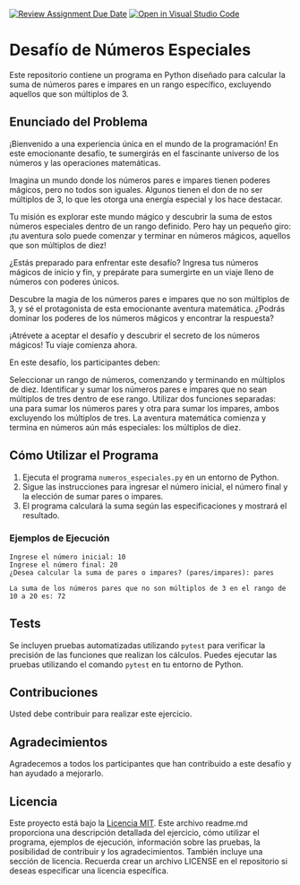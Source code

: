 [![Review Assignment Due Date](https://classroom.github.com/assets/deadline-readme-button-24ddc0f5d75046c5622901739e7c5dd533143b0c8e959d652212380cedb1ea36.svg)](https://classroom.github.com/a/G9wYz2TU)
[![Open in Visual Studio Code](https://classroom.github.com/assets/open-in-vscode-718a45dd9cf7e7f842a935f5ebbe5719a5e09af4491e668f4dbf3b35d5cca122.svg)](https://classroom.github.com/online_ide?assignment_repo_id=12601030&assignment_repo_type=AssignmentRepo)
# Desafío de Números Especiales

Este repositorio contiene un programa en Python diseñado para calcular la suma de números pares e impares en un rango específico, excluyendo aquellos que son múltiplos de 3.

## Enunciado del Problema

¡Bienvenido a una experiencia única en el mundo de la programación! En este emocionante desafío, te sumergirás en el fascinante universo de los números y las operaciones matemáticas.

Imagina un mundo donde los números pares e impares tienen poderes mágicos, pero no todos son iguales. Algunos tienen el don de no ser múltiplos de 3, lo que les otorga una energía especial y los hace destacar.

Tu misión es explorar este mundo mágico y descubrir la suma de estos números especiales dentro de un rango definido. Pero hay un pequeño giro: ¡tu aventura solo puede comenzar y terminar en números mágicos, aquellos que son múltiplos de diez!

¿Estás preparado para enfrentar este desafío? Ingresa tus números mágicos de inicio y fin, y prepárate para sumergirte en un viaje lleno de números con poderes únicos.

Descubre la magia de los números pares e impares que no son múltiplos de 3, y sé el protagonista de esta emocionante aventura matemática. ¿Podrás dominar los poderes de los números mágicos y encontrar la respuesta?

¡Atrévete a aceptar el desafío y descubrir el secreto de los números mágicos! Tu viaje comienza ahora.

En este desafío, los participantes deben:

Seleccionar un rango de números, comenzando y terminando en múltiplos de diez.
Identificar y sumar los números pares e impares que no sean múltiplos de tres dentro de ese rango.
Utilizar dos funciones separadas: una para sumar los números pares y otra para sumar los impares, ambos excluyendo los múltiplos de tres.
La aventura matemática comienza y termina en números aún más especiales: los múltiplos de diez.
## Cómo Utilizar el Programa

1. Ejecuta el programa `numeros_especiales.py` en un entorno de Python.
2. Sigue las instrucciones para ingresar el número inicial, el número final y la elección de sumar pares o impares.
3. El programa calculará la suma según las especificaciones y mostrará el resultado.

### Ejemplos de Ejecución
```
Ingrese el número inicial: 10
Ingrese el número final: 20
¿Desea calcular la suma de pares o impares? (pares/impares): pares

La suma de los números pares que no son múltiplos de 3 en el rango de 10 a 20 es: 72
```

## Tests

Se incluyen pruebas automatizadas utilizando `pytest` para verificar la precisión de las funciones que realizan los cálculos. Puedes ejecutar las pruebas utilizando el comando `pytest` en tu entorno de Python.

## Contribuciones

Usted debe contribuir para realizar este ejercicio.

## Agradecimientos

Agradecemos a todos los participantes que han contribuido a este desafío y han ayudado a mejorarlo.

## Licencia

Este proyecto está bajo la [Licencia MIT](LICENSE).
Este archivo readme.md proporciona una descripción detallada del ejercicio, cómo utilizar el programa, ejemplos de ejecución, información sobre las pruebas, la posibilidad de contribuir y los agradecimientos. También incluye una sección de licencia. Recuerda crear un archivo LICENSE en el repositorio si deseas especificar una licencia específica.


